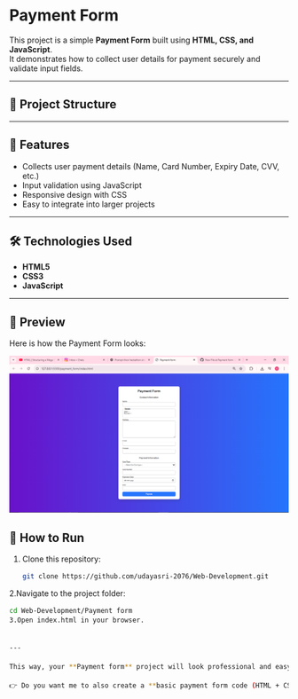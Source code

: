 # Payment Form

This project is a simple **Payment Form** built using **HTML, CSS, and JavaScript**.  
It demonstrates how to collect user details for payment securely and validate input fields.

---

## 📂 Project Structure

---

## 🚀 Features
- Collects user payment details (Name, Card Number, Expiry Date, CVV, etc.)
- Input validation using JavaScript
- Responsive design with CSS
- Easy to integrate into larger projects

---

## 🛠️ Technologies Used
- **HTML5**
- **CSS3**
- **JavaScript**

---

## 📸 Preview
Here is how the Payment Form looks:

![Payment Form Screenshot](./preview.png)

## 📌 How to Run
1. Clone this repository:
   ```bash
   git clone https://github.com/udayasri-2076/Web-Development.git
2.Navigate to the project folder:
  ```bash
  cd Web-Development/Payment form
3.Open index.html in your browser.


---

This way, your **Payment form** project will look professional and easy to understand.  

👉 Do you want me to also create a **basic payment form code (HTML + CSS + JS)** for you so that your repo is not empty?

